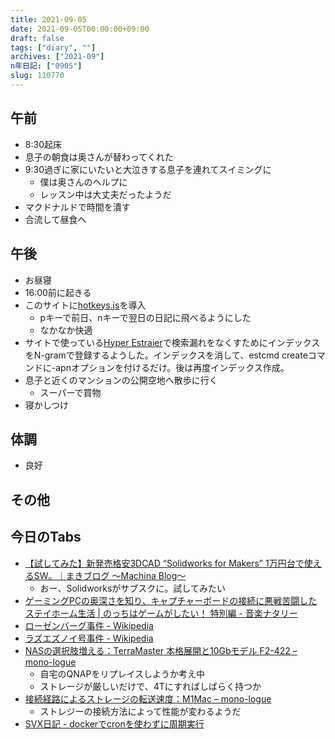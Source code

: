 ```yaml
---
title: 2021-09-05
date: 2021-09-05T00:00:00+09:00
draft: false
tags: ["diary", ""]
archives: ["2021-09"]
n年日記: ["0905"]
slug: 110770
---
```

## 午前
- 8:30起床
- 息子の朝食は奥さんが替わってくれた
- 9:30過ぎに家にいたいと大泣きする息子を連れてスイミングに
  - 僕は奥さんのヘルプに
  - レッスン中は大丈夫だったようだ
- マクドナルドで時間を潰す
- 合流して昼食へ
## 午後
- お昼寝
- 16:00前に起きる
- このサイトに[hotkeys.js](https://github.com/jaywcjlove/hotkeys)を導入
  - pキーで前日、nキーで翌日の日記に飛べるようにした
  - なかなか快適
- サイトで使っている[Hyper Estraier](https://dbmx.net/hyperestraier/index.ja.html)で検索漏れをなくすためにインデックスをN-gramで登録するようした。インデックスを消して、estcmd createコマンドに-apnオプションを付けるだけ。後は再度インデックス作成。
- 息子と近くのマンションの公開空地へ散歩に行く
  - スーパーで買物
- 寝かしつけ
## 体調
- 良好
## その他
## 今日のTabs
- [【試してみた】新発売格安3DCAD “Solidworks for Makers” 1万円台で使えるSW。｜まきブログ ～Machina Blog～](https://makkiblog.com/3ds_solidworks/)
  - おー、Solidworksがサブスクに。試してみたい
- [ゲーミングPCの奥深さを知り、キャプチャーボードの接続に悪戦苦闘したステイホーム生活 | のっちはゲームがしたい！ 特別編 - 音楽ナタリー](https://natalie.mu/music/column/393403)
- [ローゼンバーグ事件 - Wikipedia](https://ja.wikipedia.org/wiki/%E3%83%AD%E3%83%BC%E3%82%BC%E3%83%B3%E3%83%90%E3%83%BC%E3%82%B0%E4%BA%8B%E4%BB%B6)
- [ラズエズノイ号事件 - Wikipedia](https://ja.wikipedia.org/wiki/%E3%83%A9%E3%82%BA%E3%82%A8%E3%82%BA%E3%83%8E%E3%82%A4%E5%8F%B7%E4%BA%8B%E4%BB%B6)
- [NASの選択肢増える：TerraMaster 本格展開と10Gbモデル F2-422 – mono-logue](https://mono-logue.studio/34264)
  - 自宅のQNAPをリプレイスしようか考え中
  - ストレージが厳しいだけで、4Tにすればしばらく持つか
- [接続経路によるストレージの転送速度：M1Mac – mono-logue](https://mono-logue.studio/20841)
  - ストレジーの接続方法によって性能が変わるようだ
- [SVX日記 - dockerでcronを使わずに周期実行](http://www.itline.jp/~svx/diary/?date=20210812)
